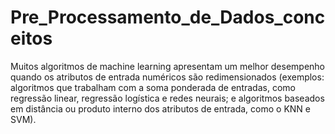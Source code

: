# Pre_Processamento_de_Dados_conceitos
Muitos algoritmos de machine learning apresentam um melhor desempenho quando os atributos de entrada numéricos são redimensionados
(exemplos: algoritmos que trabalham com a soma ponderada de entradas, como regressão linear, regressão logística e redes neurais; e algoritmos baseados em distância ou produto interno dos atributos de entrada, como o KNN e SVM).
